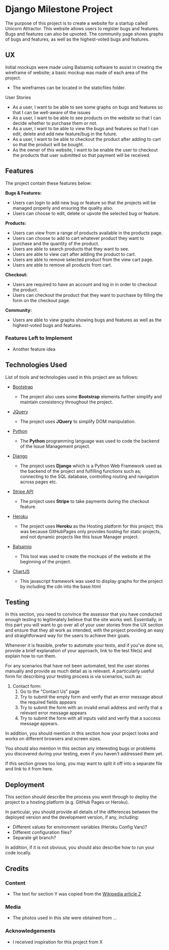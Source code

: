 # Django Milestone Project

The purpose of this project is to create a website for a startup called Unicorn Attractor. 
This website allows users to register bugs and features. Bugs and features can also be upvoted. 
The community page shows graphs of bugs and features, as well as the highest-voted bugs and features.

 
## UX
 
Initial mockups were made using Balsamiq software to assist in creating the wireframe of website; a basic mockup was made of each area of the project.

- The wireframes can be located in the staticfiles folder.

User Stories
- As a user, I want to be able to see some graphs on bugs and features so that I can be well-aware of the issues
- As a user, I want to be able to see products on the website so that I can decide whether to purchase them or not.
- As a user, I want to be able to view the bugs and features so that I can edit, delete and add new feature/bug in the future.
- As a user, I want to be able to checkout the product after adding to cart so that the product will be bought.
- As the owner of this website, I want to be enable the user to checkout the products that user submitted so that payment will be received.

## Features

The project contain these features below:

**Bugs & Features:**
- Users can login to add new bug or feature so that the projects will be managed properly and ensuring the quality also.
- Users can choose to edit, delete or upvote the selected bug or feature.

**Products:**
- Users can view from a range of products available in the products page.
- Users can choose to add to cart whatever product they want to purchase and the quantity of the product.
- Users are able to search products that they want to see.
- Users are able to view cart after adding the product to cart.
- Users are able to remove selected product from the view cart page.
- Users are able to remove all products from cart.

**Checkout:**
- Users are required to have an account and log in in order to checkout the product.
- Users can checkout the product that they want to purchase by filling the form on the checkout page.

**Community:**
- Users are able to view graphs showing bugs and features as well as the highest-voted bugs and features.

### Features Left to Implement
- Another feature idea

## Technologies Used

List of tools and technologies used in this project are as follows:
- [Bootstrap](https://getbootstrap.com/docs/3.3/)
    - The project also uses some **Bootstrap** elements further simplify and maintain consistency throughout the project.
    
- [JQuery](https://jquery.com)
    - The project uses **JQuery** to simplify DOM manipulation.

- [Python](https://www.python.org/)
    - The **Python** programming language was used to code the backend of the Issue Management project.

- [Django](https://www.djangoproject.com/)
    - The project uses **Django** which is a Python Web Framework used as the backend of the project and fulfilling functions such as; connecting to the SQL database, controlling routing and navigation across pages etc.

- [Stripe API](https://stripe.com/docs/api)
    - The project uses **Stripe** to take payments during the checkout feature.

- [Heroku](https://www.heroku.com/)
    - The project uses **Heroku** as the Hosting platform for this project; this was because GitHubPages only provides hosting for static projects, and not dynamic projects like this Issue Manager project.

- [Balsamiq](https://balsamiq.com/)
    - This tool was used to create the mockups of the website at the beginning of the project. 

- [ChartJS](https://www.chartjs.org/)
    - This javascript framework was used to display graphs for the project by including the cdn into the base.html


## Testing

In this section, you need to convince the assessor that you have conducted enough testing to legitimately believe that the site works well. Essentially, in this part you will want to go over all of your user stories from the UX section and ensure that they all work as intended, with the project providing an easy and straightforward way for the users to achieve their goals.

Whenever it is feasible, prefer to automate your tests, and if you've done so, provide a brief explanation of your approach, link to the test file(s) and explain how to run them.

For any scenarios that have not been automated, test the user stories manually and provide as much detail as is relevant. A particularly useful form for describing your testing process is via scenarios, such as:

1. Contact form:
    1. Go to the "Contact Us" page
    2. Try to submit the empty form and verify that an error message about the required fields appears
    3. Try to submit the form with an invalid email address and verify that a relevant error message appears
    4. Try to submit the form with all inputs valid and verify that a success message appears.

In addition, you should mention in this section how your project looks and works on different browsers and screen sizes.

You should also mention in this section any interesting bugs or problems you discovered during your testing, even if you haven't addressed them yet.

If this section grows too long, you may want to split it off into a separate file and link to it from here.

## Deployment

This section should describe the process you went through to deploy the project to a hosting platform (e.g. GitHub Pages or Heroku).

In particular, you should provide all details of the differences between the deployed version and the development version, if any, including:
- Different values for environment variables (Heroku Config Vars)?
- Different configuration files?
- Separate git branch?

In addition, if it is not obvious, you should also describe how to run your code locally.


## Credits

### Content
- The text for section Y was copied from the [Wikipedia article Z](https://en.wikipedia.org/wiki/Z)

### Media
- The photos used in this site were obtained from ...

### Acknowledgements

- I received inspiration for this project from X